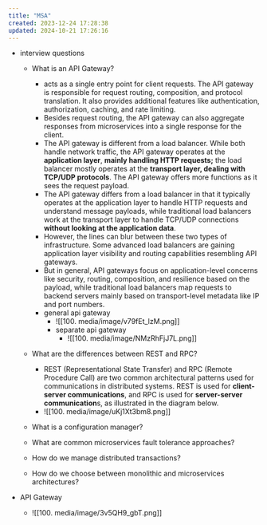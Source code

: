 ```yaml
---
title: "MSA"
created: 2023-12-24 17:28:38
updated: 2024-10-21 17:26:16
---
```

  * interview questions

    * What is an API Gateway?
      * acts as a single entry point for client requests. The API gateway is responsible for request routing, composition, and protocol translation. It also provides additional features like authentication, authorization, caching, and rate limiting.
      * Besides request routing, the API gateway can also aggregate responses from microservices into a single response for the client.
      * The API gateway is different from a load balancer. While both handle network traffic, the API gateway operates at the **application layer**, **mainly handling HTTP requests;** the load balancer mostly operates at the **transport layer, dealing with TCP/UDP protocols**. The API gateway offers more functions as it sees the request payload.
      * The API gateway differs from a load balancer in that it typically operates at the application layer to handle HTTP requests and understand message payloads, while traditional load balancers work at the transport layer to handle TCP/UDP connections **without looking at the application data**.
      * However, the lines can blur between these two types of infrastructure. Some advanced load balancers are gaining application layer visibility and routing capabilities resembling API gateways.
      * But in general, API gateways focus on application-level concerns like security, routing, composition, and resilience based on the payload, while traditional load balancers map requests to backend servers mainly based on transport-level metadata like IP and port numbers.
      * general api gateway
        * ![[100. media/image/v79fEt_lzM.png]]
        * separate api gateway
          * ![[100. media/image/NMzRhFjJ7L.png]]

    * What are the differences between REST and RPC?
      * REST (Representational State Transfer) and RPC (Remote Procedure Call) are two common architectural patterns used for communications in distributed systems. REST is used for **client-server communications**, and RPC is used for **server-server communication**s, as illustrated in the diagram below.
      * ![[100. media/image/uKj1Xt3bm8.png]]
    * What is a configuration manager?
    * What are common microservices fault tolerance approaches?
    * How do we manage distributed transactions?
    * How do we choose between monolithic and microservices architectures?
  * API Gateway
    * ![[100. media/image/3v5QH9_gbT.png]]
